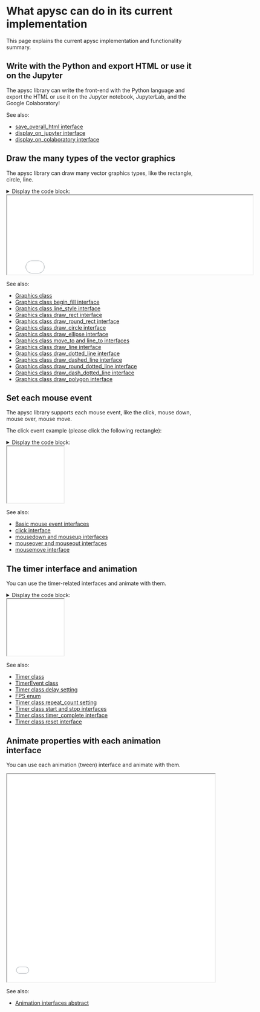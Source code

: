 # What apysc can do in its current implementation

This page explains the current apysc implementation and functionality summary.

## Write with the Python and export HTML or use it on the Jupyter

The apysc library can write the front-end with the Python language and export the HTML or use it on the Jupyter notebook, JupyterLab, and the Google Colaboratory!

See also:

- [save_overall_html interface](save_overall_html.md)
- [display_on_jupyter interface](display_on_jupyter.md)
- [display_on_colaboratory interface](display_on_colaboratory.md)

## Draw the many types of the vector graphics

The apysc library can draw many vector graphics types, like the rectangle, circle, line.

<details>
<summary>Display the code block:</summary>

```py
# runnable
import apysc as ap

ap.Stage(
    stage_width=650, stage_height=210, background_color='#333',
    stage_elem_id='stage')
sprite: ap.Sprite = ap.Sprite()

sprite.graphics.begin_fill(color='#0af')
sprite.graphics.draw_rect(x=50, y=50, width=50, height=50)

sprite.graphics.draw_round_rect(
    x=150, y=50, width=50, height=50, ellipse_width=12, ellipse_height=12)

sprite.graphics.draw_circle(x=275, y=75, radius=25)

sprite.graphics.draw_ellipse(x=375, y=75, width=50, height=30)

sprite.graphics.draw_polygon(
    points=[
        ap.Point2D(x=475, y=50),
        ap.Point2D(x=450, y=100),
        ap.Point2D(x=500, y=100),
    ])

sprite.graphics.begin_fill(color='')
sprite.graphics.line_style(color='#eee', thickness=3)
sprite.graphics.move_to(x=550, y=50)
sprite.graphics.line_to(x=600, y=50)
sprite.graphics.line_to(x=550, y=100)
sprite.graphics.line_to(x=600, y=100)

sprite.graphics.draw_line(x_start=50, y_start=130, x_end=600, y_end=130)
sprite.graphics.draw_dotted_line(
    x_start=50, y_start=130, x_end=600, y_end=130, dot_size=5)
sprite.graphics.draw_round_dotted_line(
    x_start=53, y_start=160, x_end=600, y_end=160, round_size=6, space_size=6)

ap.save_overall_html(
    dest_dir_path='what_apysc_can_do_draw_vector_graphics/')
```

</details>

<iframe src="static/what_apysc_can_do_draw_vector_graphics/index.html" width="650" height="210"></iframe>

See also:

- [Graphics class](graphics.md)
- [Graphics class begin_fill interface](graphics_begin_fill.md)
- [Graphics class line_style interface](graphics_line_style.md)
- [Graphics class draw_rect interface](graphics_draw_rect.md)
- [Graphics class draw_round_rect interface](graphics_draw_round_rect.md)
- [Graphics class draw_circle interface](graphics_draw_circle.md)
- [Graphics class draw_ellipse interface](graphics_draw_ellipse.md)
- [Graphics class move_to and line_to interfaces](graphics_move_to_and_line_to.md)
- [Graphics class draw_line interface](graphics_draw_line.md)
- [Graphics class draw_dotted_line interface](graphics_draw_dotted_line.md)
- [Graphics class draw_dashed_line interface](graphics_draw_dashed_line.md)
- [Graphics class draw_round_dotted_line interface](graphics_draw_round_dotted_line.md)
- [Graphics class draw_dash_dotted_line interface](graphics_draw_dash_dotted_line.md)
- [Graphics class draw_polygon interface](graphics_draw_polygon.md)

## Set each mouse event

The apysc library supports each mouse event, like the click, mouse down, mouse over, mouse move.

The click event example (please click the following rectangle):

<details>
<summary>Display the code block:</summary>

```py
# runnable
import apysc as ap


def on_click(
        e: ap.MouseEvent[ap.Rectangle], options: dict) -> None:
    """
    The handler that the rectangle calls when clicked.

    Parameters
    ----------
    e : ap.MouseEvent
        Event instance.
    options : dict
        Optional arguments dictionary.
    """
    color: ap.String = e.this.fill_color
    condition: ap.Boolean = color == '#00aaff'
    with ap.If(condition):
        e.this.fill_color = ap.String('#f0a')
    with ap.Else():
        e.this.fill_color = ap.String('#0af')


ap.Stage(
    stage_width=150, stage_height=150, background_color='#333',
    stage_elem_id='stage')
sprite: ap.Sprite = ap.Sprite()

sprite.graphics.begin_fill(color='#0af')
rectangle: ap.Rectangle = sprite.graphics.draw_rect(
    x=50, y=50, width=50, height=50)
rectangle.click(on_click)

ap.save_overall_html(
    dest_dir_path='what_apysc_can_do_mouse_event_click/')
```

</details>

<iframe src="static/what_apysc_can_do_mouse_event_click/index.html" width="150" height="150"></iframe>

See also:

- [Basic mouse event interfaces](mouse_event_basic.md)
- [click interface](click.md)
- [mousedown and mouseup interfaces](mousedown_and_mouseup.md)
- [mouseover and mouseout interfaces](mouseover_and_mouseout.md)
- [mousemove interface](mousemove.md)

## The timer interface and animation

You can use the timer-related interfaces and animate with them.

<details>
<summary>Display the code block:</summary>

```py
# runnable
from typing_extensions import TypedDict

import apysc as ap


class _Options(TypedDict):
    rectangle: ap.Rectangle
    alpha_direction: ap.Int


def on_timer(e: ap.TimerEvent, options: _Options) -> None:
    """
    The handler that the timer calls.

    Parameters
    ----------
    e : ap.TimerEvent
        Event instance.
    options : dict
        Optional arguments dictionary.
    """
    rectangle: ap.Rectangle = options['rectangle']
    alpha_direction: ap.Int = options['alpha_direction']
    current_alpha: ap.Number = rectangle.fill_alpha
    condition_1: ap.Boolean = current_alpha < 0.0
    condition_2: ap.Boolean = current_alpha > 1.0
    with ap.If(condition_1):
        alpha_direction.value = 1
    with ap.Elif(condition_2):
        alpha_direction.value = -1
    rectangle.fill_alpha += alpha_direction * 0.03
    rectangle.rotation_around_center += 1


ap.Stage(
    stage_width=150, stage_height=150, background_color='#333',
    stage_elem_id='stage')
sprite: ap.Sprite = ap.Sprite()

sprite.graphics.begin_fill(color='#0af')
alpha_direction: ap.Int = ap.Int(1)
rectangle: ap.Rectangle = sprite.graphics.draw_rect(
    x=50, y=50, width=50, height=50)
options: _Options = {
    'rectangle': rectangle, 'alpha_direction': alpha_direction}
timer: ap.Timer = ap.Timer(
    on_timer, delay=ap.FPS.FPS_60, options=options)
timer.start()

ap.save_overall_html(
    dest_dir_path='what_apysc_can_do_timer_animation/')
```

</details>

<iframe src="static/what_apysc_can_do_timer_animation/index.html" width="150" height="150"></iframe>

See also:

- [Timer class](timer.md)
- [TimerEvent class](timer_event.md)
- [Timer class delay setting](timer_delay.md)
- [FPS enum](fps.md)
- [Timer class repeat_count setting](timer_repeat_count.md)
- [Timer class start and stop interfaces](timer_start_and_stop.md)
- [Timer class timer_complete interface](timer_complete.md)
- [Timer class reset interface](timer_reset.md)

## Animate properties with each animation interface

You can use each animation (tween) interface and animate with them.

<iframe src="static/animation_interfaces_abstract_each_attr/index.html" width="550" height="550"></iframe>

See also:

- [Animation interfaces abstract](animation_interfaces_abstract.md)
